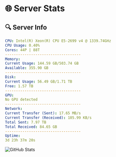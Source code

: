# 🌐 Server Stats
## 🔍 Server Info
```yaml
CPU: Intel(R) Xeon(R) CPU E5-2699 v4 @ 1339.74GHz
CPU Usage: 0.40%
Cores: 44P | 88T
-----------------------------------
Memory:
Current Usage: 144.59 GB/503.74 GB
Available: 355.90 GB
-----------------------------------
Disk:
Current Usage: 56.49 GB/1.71 TB
Free: 1.57 TB
-----------------------------------
GPU:
No GPU detected
-----------------------------------
Network:
Current Transfer (Sent): 17.65 MB/s
Current Transfer (Received): 105.99 KB/s
Total Sent: 7.97 TB
Total Received: 84.65 GB
-----------------------------------
Uptime:
3d 23h 37m 20s
```
![GitHub Stats](https://img.shields.io/badge/Updated-2025-03-11_21:00:09-blue)